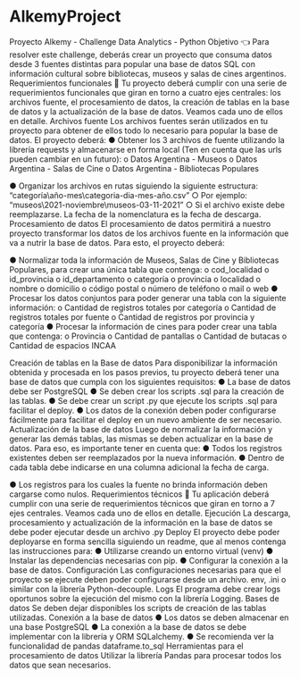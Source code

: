 # AlkemyProject
Proyecto Alkemy - Challenge Data Analytics - Python
Objetivo 👈
Para resolver este challenge, deberás crear un proyecto que consuma datos desde
3 fuentes distintas para popular una base de datos SQL con información cultural
sobre bibliotecas, museos y salas de cines argentinos.
Requerimientos funcionales 🔎
Tu proyecto deberá cumplir con una serie de requerimientos funcionales que giran
en torno a cuatro ejes centrales: los archivos fuente, el procesamiento de datos, la
creación de tablas en la base de datos y la actualización de la base de datos.
Veamos cada uno de ellos en detalle.
Archivos fuente
Los archivos fuentes serán utilizados en tu proyecto para obtener de ellos todo lo
necesario para popular la base de datos. El proyecto deberá:
● Obtener los 3 archivos de fuente utilizando la librería requests y
almacenarse en forma local (Ten en cuenta que las urls pueden cambiar en
un futuro):
o Datos Argentina - Museos
o Datos Argentina - Salas de Cine
o Datos Argentina - Bibliotecas Populares

● Organizar los archivos en rutas siguiendo la siguiente estructura:
“categoría\año-mes\categoria-dia-mes-año.csv”
○ Por ejemplo: “museos\2021-noviembre\museos-03-11-2021”
○ Si el archivo existe debe reemplazarse. La fecha de la nomenclatura
es la fecha de descarga.
Procesamiento de datos
El procesamiento de datos permitirá a nuestro proyecto transformar los datos de los
archivos fuente en la información que va a nutrir la base de datos. Para esto, el
proyecto deberá:

● Normalizar toda la información de Museos, Salas de Cine y Bibliotecas
Populares, para crear una única tabla que contenga:
o cod_localidad
o id_provincia
o id_departamento
o categoría
o provincia
o localidad
o nombre
o domicilio
o código postal
o número de teléfono
o mail
o web
● Procesar los datos conjuntos para poder generar una tabla con la siguiente
información:
o Cantidad de registros totales por categoría
o Cantidad de registros totales por fuente
o Cantidad de registros por provincia y categoría
● Procesar la información de cines para poder crear una tabla que contenga:
o Provincia
o Cantidad de pantallas
o Cantidad de butacas
o Cantidad de espacios INCAA

Creación de tablas en la Base de datos
Para disponibilizar la información obtenida y procesada en los pasos previos, tu
proyecto deberá tener una base de datos que cumpla con los siguientes requisitos:
● La base de datos debe ser PostgreSQL
● Se deben crear los scripts .sql para la creación de las tablas.
● Se debe crear un script .py que ejecute los scripts .sql para facilitar el deploy.
● Los datos de la conexión deben poder configurarse fácilmente para facilitar
el deploy en un nuevo ambiente de ser necesario.
Actualización de la base de datos
Luego de normalizar la información y generar las demás tablas, las mismas se
deben actualizar en la base de datos. Para eso, es importante tener en cuenta que:
● Todos los registros existentes deben ser reemplazados por la nueva
información.
● Dentro de cada tabla debe indicarse en una columna adicional la fecha de
carga.

● Los registros para los cuales la fuente no brinda información deben cargarse
como nulos.
Requerimientos técnicos 🔧
Tu aplicación deberá cumplir con una serie de requerimientos técnicos que giran en
torno a 7 ejes centrales. Veamos cada uno de ellos en detalle.
Ejecución
La descarga, procesamiento y actualización de la información en la base de datos
se debe poder ejecutar desde un archivo .py
Deploy
El proyecto debe poder deployarse en forma sencilla siguiendo un readme, que al
menos contenga las instrucciones para:
● Utilizarse creando un entorno virtual (venv)
● Instalar las dependencias necesarias con pip.
● Configurar la conexión a la base de datos.
Configuración
Las configuraciones necesarias para que el proyecto se ejecute deben poder
configurarse desde un archivo. env, .ini o similar con la librería Python-decouple.
Logs
El programa debe crear logs oportunos sobre la ejecución del mismo con la librería
Logging.
Bases de datos
Se deben dejar disponibles los scripts de creación de las tablas utilizadas.
Conexión a la base de datos
● Los datos se deben almacenar en una base PostgreSQL
● La conexión a la base de datos se debe implementar con la librería y ORM
SQLalchemy.
● Se recomienda ver la funcionalidad de pandas dataframe.to_sql
Herramientas para el procesamiento de datos
Utilizar la librería Pandas para procesar todos los datos que sean necesarios.
